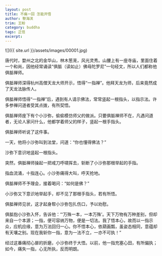 ```yaml
---
layout: post
title: 不痛一回 怎能开悟
author: 黎海滨
trim: 王盼
category: buddha
tags: 正信
excerpt:
---
```


![]({{ site.url }}/assets/images/00001.jpg)

唐代时，婺州之北的金华山，林木葱茏，风光灵秀。山腰上有一座寺庙，里面住着一个和尚，因他经常诵读“俱胝（读如止）佛母陀罗尼”一句经文，所以人们都称他俱胝禅师。

俱胝禅师深得杭州高僧天龙大师开示，悟得“一指禅”。他拜天龙为师，后来竟然成了天龙法脉传人。

俱胝禅师悟得“一指禅”后，遇到有人请示佛法，常常竖起一根指头，以指示法。许多参禅问道者受其点拨，有所契悟。

俱胝禅师座下有个小沙弥，偷偷模仿师父的做派。只要俱胝禅师不在，凡遇问道者，无论人家问什么，他都学着师父的样子，竖起一根手指头。

俱胝禅师听说了这件事。

一天，他将小沙弥叫到法堂，问道：“你也懂得佛法？”

沙弥下意识地竖起一根指头。

突然，俱胝禅师操起一把戒刀呼啸挥去，斩断了小沙弥那根举起的手指。

指血流涌，十指连心。小沙弥痛得大叫，呼天抢地。

俱胝禅师不予理会，接着喝问：“如何是佛？”

小沙弥又下意识地举起手，却不见了那根手指头，若有所悟。

俱胝禅师见状，这才起身帮小沙弥包扎伤口，予以劝慰。

俱胝抱小沙弥入怀，告诉他：“‘万殊一本，一本万殊’。天下万物有万种差别，但却来自一个本源；一指，便可容纳万物，便是一切法。我了悟本心，故而以一指示众，应机应缘，意为万法回归一心。你不悟本心，依葫画瓢，虽姿态相同，意蕴却有天壤之别。现在我斩你一指，意为一法不立，一亦不可执！”

经过这番痛彻心扉的折磨，小沙弥终于大悟。以前，他一指充塞心田，有所偏执；如今，痛失一指，心无所执，反而明朗。
